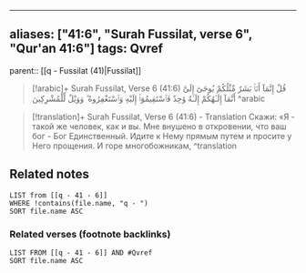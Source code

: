 
---
aliases: ["41:6", "Surah Fussilat, verse 6", "Qur'an 41:6"]
tags: Qvref
---

parent:: [[q - Fussilat (41)|Fussilat]]

> [!arabic]+ Surah Fussilat, Verse 6 (41:6)
> <span class="quran-arabic">قُلْ إِنَّمَآ أَنَا۠ بَشَرٌ مِّثْلُكُمْ يُوحَىٰٓ إِلَىَّ أَنَّمَآ إِلَـٰهُكُمْ إِلَـٰهٌ وَٰحِدٌ فَٱسْتَقِيمُوٓا۟ إِلَيْهِ وَٱسْتَغْفِرُوهُ ۗ وَوَيْلٌ لِّلْمُشْرِكِينَ</span>
^arabic

> [!translation]+ Surah Fussilat, Verse 6 (41:6) - Translation
> Скажи: «Я - такой же человек, как и вы. Мне внушено в откровении, что ваш бог - Бог Единственный. Идите к Нему прямым путем и просите у Него прощения. И горе многобожникам,
^translation



## Related notes
```dataview
LIST from [[q - 41 - 6]]
WHERE !contains(file.name, "q - ")
SORT file.name ASC
```

### Related verses (footnote backlinks)
```dataview
LIST FROM [[q - 41 - 6]] AND #Qvref
SORT file.name ASC
```

